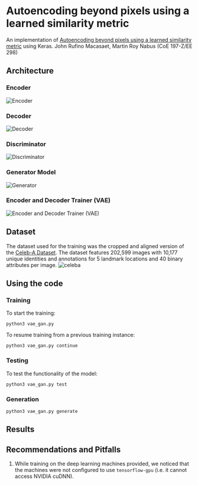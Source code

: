 # Autoencoding beyond pixels using a learned similarity metric
An implementation of [Autoencoding beyond pixels using a learned similarity metric](https://arxiv.org/pdf/1512.09300.pdf) using Keras. 
John Rufino Macasaet, Martin Roy Nabus (CoE 197-Z/EE 298)

## Architecture
### Encoder
![Encoder](https://s3-ap-southeast-1.amazonaws.com/celebadataset/vae_cnn_encode.png)
### Decoder
![Decoder](https://s3-ap-southeast-1.amazonaws.com/celebadataset/vae_cnn_decode.png)
### Discriminator
![Discriminator](https://s3-ap-southeast-1.amazonaws.com/celebadataset/vae_cnn_discriminato.png)
### Generator Model
![Generator](https://s3-ap-southeast-1.amazonaws.com/celebadataset/vae_cnn_genmode.png)
### Encoder and Decoder Trainer (VAE)
![Encoder and Decoder Trainer (VAE)](https://s3-ap-southeast-1.amazonaws.com/celebadataset/vae_cnn_vaemode.png)

## Dataset
The dataset used for the training was the cropped and aligned version of the [Celeb-A Dataset](http://mmlab.ie.cuhk.edu.hk/projects/CelebA.html). The dataset features 202,599 images with 10,177 unique identities and annotations for 5 landmark locations and 40 binary attributes per image.
![celeba](http://mmlab.ie.cuhk.edu.hk/projects/celeba/intro.png)

## Using the code
### Training
To start the training:
```
python3 vae_gan.py
```
To resume training from a previous training instance:
```
python3 vae_gan.py continue
```

### Testing
To test the functionality of the model:
```
python3 vae_gan.py test
```

### Generation
```
python3 vae_gan.py generate
```

## Results


## Recommendations and Pitfalls
1. While training on the deep learning machines provided, we noticed that the machines were not configured to use `tensorflow-gpu` (i.e. it cannot access NVIDIA cuDNN).
